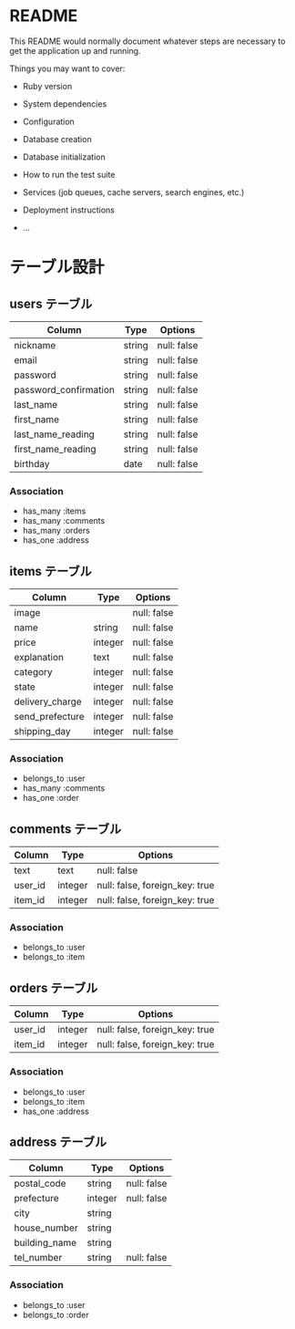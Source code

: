 # README

This README would normally document whatever steps are necessary to get the
application up and running.

Things you may want to cover:

* Ruby version

* System dependencies

* Configuration

* Database creation

* Database initialization

* How to run the test suite

* Services (job queues, cache servers, search engines, etc.)

* Deployment instructions

* ...

# テーブル設計

## users テーブル

| Column                | Type    | Options     |
| --------------------- | ------- | ----------- |
| nickname              | string  | null: false |
| email                 | string  | null: false |
| password              | string  | null: false |
| password_confirmation | string  | null: false |
| last_name             | string  | null: false |
| first_name            | string  | null: false |
| last_name_reading     | string  | null: false |
| first_name_reading    | string  | null: false |
| birthday              | date    | null: false |

### Association

- has_many :items
- has_many :comments
- has_many :orders
- has_one :address

## items テーブル

| Column          | Type    | Options     |
| --------------- | ------- | ----------- |
| image           |         | null: false |
| name            | string  | null: false |
| price           | integer | null: false |
| explanation     | text    | null: false |
| category        | integer | null: false |
| state           | integer | null: false |
| delivery_charge | integer | null: false |
| send_prefecture | integer | null: false |
| shipping_day    | integer | null: false |

### Association

- belongs_to :user
- has_many :comments
- has_one :order

## comments テーブル

| Column  | Type    | Options                        |
| ------- | ------- | ------------------------------ |
| text    | text    | null: false                    |
| user_id | integer | null: false, foreign_key: true |
| item_id | integer | null: false, foreign_key: true |

### Association

- belongs_to :user
- belongs_to :item

## orders テーブル

| Column       | Type    | Options                        |
| ------------ | ------- | ------------------------------ |
| user_id      | integer | null: false, foreign_key: true |
| item_id      | integer | null: false, foreign_key: true |

### Association

- belongs_to :user
- belongs_to :item
- has_one :address

## address テーブル

| Column        | Type    | Options     |
| ------------- | ------- | ------------|
| postal_code   | string  | null: false |
| prefecture    | integer | null: false |
| city          | string  |             |
| house_number  | string  |             |
| building_name | string  |             |
| tel_number    | string  | null: false |

### Association

- belongs_to :user
- belongs_to :order
